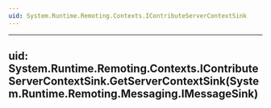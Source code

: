 ```yaml
---
uid: System.Runtime.Remoting.Contexts.IContributeServerContextSink
---
```


---
uid: System.Runtime.Remoting.Contexts.IContributeServerContextSink.GetServerContextSink(System.Runtime.Remoting.Messaging.IMessageSink)
---
